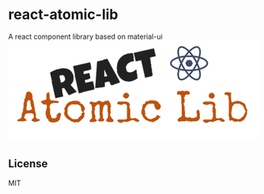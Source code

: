 # react-atomic-lib
A react component library based on material-ui
![logo](./logo.png)
## License

MIT
